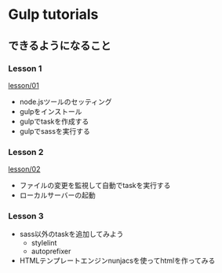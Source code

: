 # Gulp tutorials

## できるようになること

### Lesson 1

[lesson/01](lesson/01)

- node.jsツールのセッティング
- gulpをインストール
- gulpでtaskを作成する
- gulpでsassを実行する

### Lesson 2

[lesson/02](lesson/02)

- ファイルの変更を監視して自動でtaskを実行する
- ローカルサーバーの起動

### Lesson 3

- sass以外のtaskを追加してみよう
   - stylelint
   - autoprefixer
- HTMLテンプレートエンジンnunjacsを使ってhtmlを作ってみる

